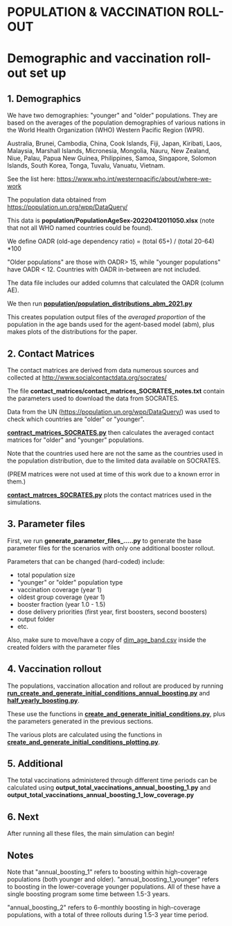 # POPULATION & VACCINATION ROLL-OUT

# Demographic and vaccination roll-out set up

## 1. Demographics

We have two demographies: "younger" and "older" populations. They are based on the averages of the population demographies of various nations in the World Health Organization (WHO) Western Pacific Region (WPR).

Australia, Brunei, Cambodia, China, Cook Islands, Fiji, Japan, Kiribati, Laos, Malaysia, Marshall Islands, Micronesia, Mongolia, Nauru, New Zealand, Niue, Palau, Papua New Guinea, Philippines, Samoa, Singapore, Solomon Islands, South Korea, Tonga, Tuvalu, Vanuatu, Vietnam. 

See the list here: https://www.who.int/westernpacific/about/where-we-work

The population data obtained from https://population.un.org/wpp/DataQuery/ 

This data is **population/PopulationAgeSex-20220412011050.xlsx** (note that not all WHO named countries could be found).

We define OADR (old-age dependency ratio) = (total 65+) / (total 20-64) *100

"Older populations" are those with OADR> 15, while "younger populations" have OADR < 12. Countries with OADR in-between are not included.

The data file includes our added columns that calculated the OADR (column AE).

We then run [**population/population_distributions_abm_2021.py**](https://github.com/spectrum-spark/covid_singlestrain_scenarios/blob/singlestrain-paper/presim_code/population/population_distributions_abm_2021.py)

This creates population output files of the *averaged proportion* of the population in the age bands used for the agent-based model (abm), plus makes plots of the distributions for the paper.

## 2. Contact Matrices

The contact matrices are derived from data numerous sources and collected at http://www.socialcontactdata.org/socrates/ 

The file **contact_matrices/contact_matrices_SOCRATES_notes.txt** contain the parameters used to download the data from SOCRATES. 

Data from the UN (https://population.un.org/wpp/DataQuery/) was used to check which countries are "older" or "younger".

[**contract_matrices_SOCRATES.py**](https://github.com/spectrum-spark/covid_singlestrain_scenarios/blob/singlestrain-paper/presim_code/contact_matrices_SOCRATES.py) then calculates the averaged contact matrices for "older" and "younger" populations.

Note that the countries used here are not the same as the countries used in the population distribution, due to the limited data available on SOCRATES.

(PREM matrices were not used at time of this work due to a known error in them.)

[**contact_matrces_SOCRATES.py**](https://github.com/spectrum-spark/covid_singlestrain_scenarios/blob/singlestrain-paper/presim_code/contact_matrices_plot.py) plots the contact matrices used in the simulations.

## 3. Parameter files

First, we run **generate_parameter_files_.....py** to generate the base parameter files for the scenarios with only one additional booster rollout.

Parameters that can be changed (hard-coded) include:
- total population size
- "younger" or "older" population type
- vaccination coverage (year 1)
- oldest group coverage (year 1)
- booster fraction (year 1.0 - 1.5)
- dose delivery priorities (first year, first boosters, second boosters)
- output folder
- etc.

Also, make sure to move/have a copy of [dim_age_band.csv](https://github.com/spectrum-spark/covid_singlestrain_scenarios/blob/singlestrain-paper/presim_code/dim_age_band.csv) inside the created folders with the parameter files

## 4. Vaccination rollout

The populations, vaccination allocation and rollout are produced by running [**run_create_and_generate_initial_conditions_annual_boosting.py**](https://github.com/spectrum-spark/covid_singlestrain_scenarios/blob/singlestrain-paper/presim_code/run_create_and_generate_initial_conditions_annual_boosting.py) and [**half_yearly_boosting.py**](/half_yearly_boosting.py). 

These use the functions in [**create_and_generate_initial_conditions.py**](https://github.com/spectrum-spark/covid_singlestrain_scenarios/blob/singlestrain-paper/presim_code/create_and_generate_initial_conditions.py), plus the parameters generated in the previous sections.

The various plots are calculated using the functions in [**create_and_generate_initial_conditions_plotting.py**](https://github.com/spectrum-spark/covid_singlestrain_scenarios/blob/singlestrain-paper/presim_code/create_and_generate_initial_conditions_plotting.py).


## 5. Additional

The total vaccinations administered through different time periods can be calculated using **output_total_vaccinations_annual_boosting_1.py** and **output_total_vaccinations_annual_boosting_1_low_coverage.py** 

## 6. Next

After running all these files, the main simulation can begin!

## Notes

Note that "annual_boosting_1" refers to boosting within high-coverage populations (both younger and older). "annual_boosting_1_younger" refers to boosting in the lower-coverage younger populations. All of these have a single boosting program some time between 1.5-3 years.

"annual_boosting_2" refers to 6-monthly boosting in high-coverage populations, with a total of three rollouts during 1.5-3 year time period.
